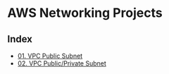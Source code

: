 # AWS Networking Projects

## Index

- [01. VPC Public Subnet](/networking/vpc-public-subnet/)
- [02. VPC Public/Private Subnet](/networking/vpc-public-private-subnet/)


